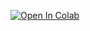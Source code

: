 [![Open In Colab](https://colab.research.google.com/assets/colab-badge.svg)](https://colab.research.google.com/drive/1aUZYqI4oRzZd9wIizW0_HOvlVnFCP3Eh?authuser=1#scrollTo=L-KsufMyxrwB)